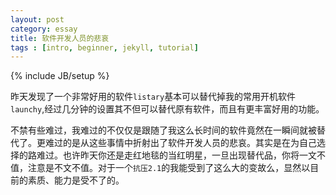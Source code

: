```yaml
---
layout: post
category: essay
title: 软件开发人员的悲哀
tags : [intro, beginner, jekyll, tutorial]
---
```

{% include JB/setup %}

昨天发现了一个非常好用的软件`listary`基本可以替代掉我的常用开机软件`launchy`,经过几分钟的设置其不但可以替代原有软件，而且有更丰富好用的功能。  

不禁有些难过，我难过的不仅仅是跟随了我这么长时间的软件竟然在一瞬间就被替代了。更难过的是从这些事情中折射出了软件开发人员的悲哀。其实是在为自己选择的路难过。也许昨天你还是走红地毯的当红明星，一旦出现替代品，你将一文不值，注意是不文不值。对于一个`抗压2.1`的我能受到了这么大的变故么，显然以目前的素质、能力是受不了的。
